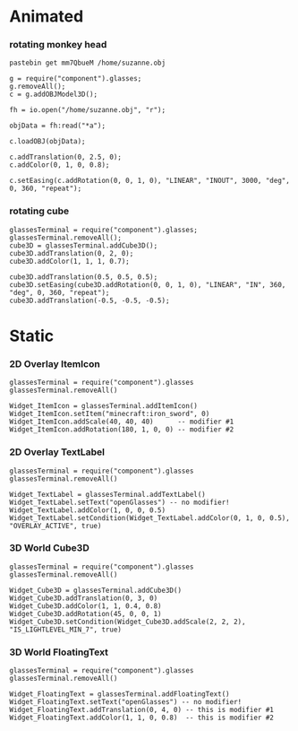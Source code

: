 # Animated
### rotating monkey head
	pastebin get mm7QbueM /home/suzanne.obj

	g = require("component").glasses; 
	g.removeAll(); 
	c = g.addOBJModel3D(); 

	fh = io.open("/home/suzanne.obj", "r"); 

	objData = fh:read("*a"); 

	c.loadOBJ(objData); 

	c.addTranslation(0, 2.5, 0); 
	c.addColor(0, 1, 0, 0.8); 

	c.setEasing(c.addRotation(0, 0, 1, 0), "LINEAR", "INOUT", 3000, "deg", 0, 360, "repeat");


### rotating cube
	glassesTerminal = require("component").glasses; 
	glassesTerminal.removeAll(); 
	cube3D = glassesTerminal.addCube3D(); 
	cube3D.addTranslation(0, 2, 0); 
	cube3D.addColor(1, 1, 1, 0.7); 

	cube3D.addTranslation(0.5, 0.5, 0.5);
	cube3D.setEasing(cube3D.addRotation(0, 0, 1, 0), "LINEAR", "IN", 360, "deg", 0, 360, "repeat");
	cube3D.addTranslation(-0.5, -0.5, -0.5); 


# Static
### 2D Overlay ItemIcon
	glassesTerminal = require("component").glasses
	glassesTerminal.removeAll()

	Widget_ItemIcon = glassesTerminal.addItemIcon()
	Widget_ItemIcon.setItem("minecraft:iron_sword", 0)
	Widget_ItemIcon.addScale(40, 40, 40)      -- modifier #1
	Widget_ItemIcon.addRotation(180, 1, 0, 0) -- modifier #2

### 2D Overlay TextLabel
	glassesTerminal = require("component").glasses
	glassesTerminal.removeAll()

	Widget_TextLabel = glassesTerminal.addTextLabel()
	Widget_TextLabel.setText("openGlasses") -- no modifier!
	Widget_TextLabel.addColor(1, 0, 0, 0.5)
	Widget_TextLabel.setCondition(Widget_TextLabel.addColor(0, 1, 0, 0.5), "OVERLAY_ACTIVE", true)


### 3D World Cube3D
	glassesTerminal = require("component").glasses
	glassesTerminal.removeAll()

	Widget_Cube3D = glassesTerminal.addCube3D()
	Widget_Cube3D.addTranslation(0, 3, 0)
	Widget_Cube3D.addColor(1, 1, 0.4, 0.8)
	Widget_Cube3D.addRotation(45, 0, 0, 1)
	Widget_Cube3D.setCondition(Widget_Cube3D.addScale(2, 2, 2), "IS_LIGHTLEVEL_MIN_7", true)


### 3D World FloatingText
	glassesTerminal = require("component").glasses
	glassesTerminal.removeAll()

	Widget_FloatingText = glassesTerminal.addFloatingText()
	Widget_FloatingText.setText("openGlasses") -- no modifier!
	Widget_FloatingText.addTranslation(0, 4, 0) -- this is modifier #1
	Widget_FloatingText.addColor(1, 1, 0, 0.8)  -- this is modifier #2


